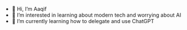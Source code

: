 - 👋 Hi, I’m Aaqif
- 👀 I’m interested in learning about modern tech and worrying about AI
- 🌱 I’m currently learning how to delegate and use ChatGPT

<!---
aaqif-elo/aaqif-elo is a ✨ special ✨ repository because its `README.md` (this file) appears on your GitHub profile.
You can click the Preview link to take a look at your changes.
--->
